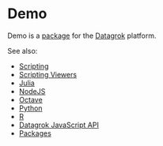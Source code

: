 # Demo

Demo is a [package](https://datagrok.ai/help/develop/develop#packages) for the [Datagrok](https://datagrok.ai) platform.

See also:

* [Scripting](https://datagrok.ai/help/compute/scripting)
* [Scripting Viewers](https://datagrok.ai/help/visualize/viewers/scripting-viewer)
* [Julia](https://julialang.org/)
* [NodeJS](https://nodejs.org/)
* [Octave](https://octave.org/)
* [Python](https://www.python.org/)
* [R](https://www.r-project.org/)
* [Datagrok JavaScript API](https://datagrok.ai/help/develop/js-api)
* [Packages](https://datagrok.ai/help/develop/develop#packages)
